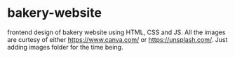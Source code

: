 # bakery-website
frontend design of bakery website using HTML, CSS and JS.
All the images are curtesy of either https://www.canva.com/ or https://unsplash.com/.
Just adding images folder for the time being.
